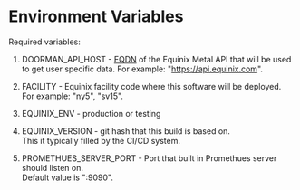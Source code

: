 # Environment Variables

Required variables:

1. DOORMAN_API_HOST - [FQDN](https://en.wikipedia.org/wiki/Fully_qualified_domain_name) of the Equinix Metal API that will be used to get user specific data.
   For example: "https://api.equinix.com".
   
1. FACILITY - Equinix facility code where this software will be deployed.  
   For example: "ny5", "sv15".

1. EQUINIX_ENV - production or testing

1. EQUINIX_VERSION - git hash that this build is based on.  
   This it typically filled by the CI/CD system.
      
1. PROMETHUES_SERVER_PORT - Port that built in Promethues server should listen on.  
   Default value is ":9090".